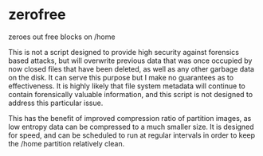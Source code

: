# zerofree
zeroes out free blocks on /home

This is not a script designed to provide high security against forensics based attacks, but will overwrite
previous data that was once occupied by now closed files that have been deleted, as well as any other garbage data
on the disk. It can serve this purpose but I make no guarantees as to effectiveness. It is highly likely that file
system metadata will continue to contain forensically valuable information, and this script is not designed to
address this particular issue.

This has the benefit of improved compression ratio of partition images, as low entropy data can be compressed to a
much smaller size. It is designed for speed, and can be scheduled to run at regular intervals in order to
keep the /home partition relatively clean.
